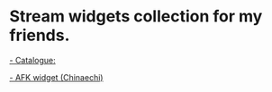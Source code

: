 <h1>Stream widgets collection for my friends.</h1>

<a href="https://falomaly.github.io/stream-widgets-collection/" target="_blank">- Catalogue:<a/>

<a href="https://falomaly.github.io/stream-widgets-collection/Chinaechi-widgets/afk-banner-widget/" target="_blank">- AFK widget (Chinaechi)<a/>
